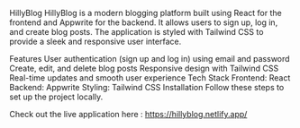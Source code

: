 HillyBlog
HillyBlog is a modern blogging platform built using React for the frontend and Appwrite for the backend. It allows users to sign up, log in, and create blog posts. The application is styled with Tailwind CSS to provide a sleek and responsive user interface.

Features
User authentication (sign up and log in) using email and password
Create, edit, and delete blog posts
Responsive design with Tailwind CSS
Real-time updates and smooth user experience
Tech Stack
Frontend: React
Backend: Appwrite
Styling: Tailwind CSS
Installation
Follow these steps to set up the project locally.

Check out the live application here :  https://hillyblog.netlify.app/





